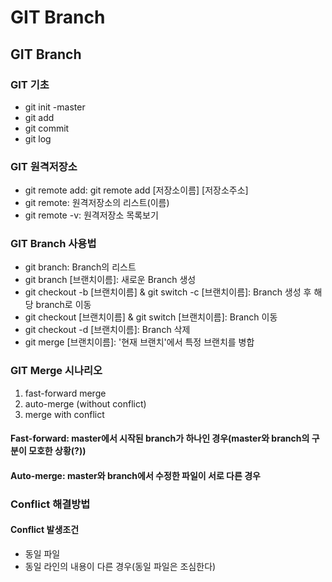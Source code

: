 # GIT Branch

## GIT Branch

### GIT 기초
 - git init -master
 - git add
 - git commit
 - git log

### GIT 원격저장소
 - git remote add: git remote add [저장소이름] [저장소주소]
 - git remote: 원격저장소의 리스트(이름)
 - git remote -v: 원격저장소 목록보기

### GIT Branch 사용법
 - git branch: Branch의 리스트
 - git branch [브랜치이름]: 새로운 Branch 생성
 - git checkout -b [브랜치이름] & git switch -c [브랜치이름]: Branch 생성 후 해당 branch로 이동
 - git checkout [브랜치이름] & git switch [브랜치이름]: Branch 이동
 - git checkout -d [브랜치이름]: Branch 삭제
 - git merge [브랜치이름]: '현재 브랜치'에서 특정 브랜치를 병합

### GIT Merge 시나리오
 1. fast-forward merge
 2. auto-merge (without conflict)
 3. merge with conflict

#### Fast-forward: master에서 시작된 branch가 하나인 경우(master와 branch의 구분이 모호한 상황(?))
#### Auto-merge: master와 branch에서 수정한 파일이 서로 다른 경우

### Conflict 해결방법
#### Conflict 발생조건
 - 동일 파일
 - 동일 라인의 내용이 다른 경우(동일 파일은 조심한다)